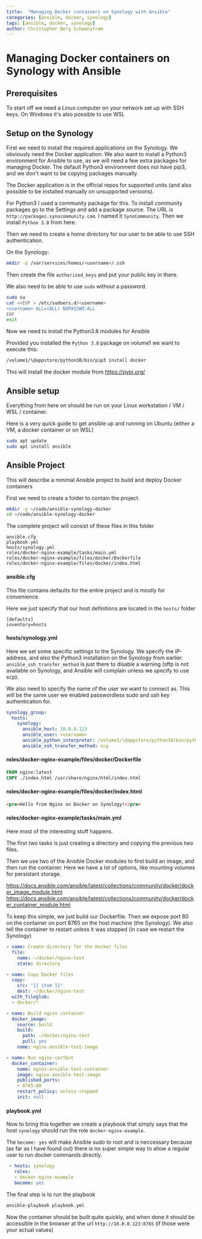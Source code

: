 ```yaml
---
title:  "Managing Docker containers on Synology with Ansible"
categories: [ansible, docker, synology]
tags: [ansible, docker, synology]
author: Christopher Berg Schwanstrøm
---
```


# Managing Docker containers on Synology with Ansible

## Prerequisites

To start off we need a Linux computer on your network set up with SSH keys. On Windows it's also possible to use WSL

## Setup on the Synology

First we need to install the required applications on the Synology. We obviously need the Docker application. We also want to install a Python3 environment for Ansible to use, as we will need a few extra packages for managing Docker. The default Python3 environment does not have pip3, and we don't want to be copying packages manually.

The Docker application is in the official repos for supported units (and also possible to be installed manually on unsupported versions).

For Python3 I used a community package for this. To install community packages go to the Settings and add a package source. The URL is `http://packages.synocommunity.com`. I named it `SynoCommunity`. Then we install `Python 3.8` from here.

Then we need to create a home directory for our user to be able to use SSH authentication.

On the Synology:
```bash
mkdir -p /var/services/homes/<username>/.ssh
```

Then create the file `authorized_keys` and put your public key in there.

We also need to be able to use `sudo` without a password.

```bash
sudo su
cat <<EOF > /etc/sudoers.d/<username>
<username> ALL=(ALL) NOPASSWD:ALL
EOF
exit
```

Now we need to install the Python3.8 modules for Ansible

Provided you installed the `Python 3.8` package on volume1 we want to execute this:

```bash
/volume1/\@appstore/python38/bin/pip3 install docker
```

This will install the docker module from https://pypi.org/

## Ansible setup

Everything from here on should be run on your Linux workstation / VM / WSL / container.

Here is a very quick guide to get ansible up and running on Ubuntu (either a VM, a docker container or on WSL)

```bash
sudo apt update
sudo apt install ansible
```

## Ansible Project

This will describe a minimal Ansible project to build and deploy Docker containers

First we need to create a folder to contain the project.

```bash
mkdir -p ~/code/ansible-synology-docker
cd ~/code/ansible-synology-docker
```

The complete project will consist of these files in this folder

```
ansible.cfg
playbook.yml
hosts/synology.yml
roles/docker-nginx-example/tasks/main.yml
roles/docker-nginx-example/files/docker/Dockerfile
roles/docker-nginx-example/files/docker/index.html
```

#### ansible.cfg
This file contains defaults for the entire project and is mostly for convenience.

Here we just specify that our host definitions are located in the `hosts/` folder

```
[defaults]
inventory=hosts
```

#### hosts/synology.yml

Here we set some specific settings to the Synology. We specify the IP-address, and also the Python3 installation on the Synology from earlier. `ansible_ssh_transfer_method` is just there to disable a warning (sftp is not available on Synology, and Ansible will complain unless we specify to use scp).

We also need to specify the name of the user we want to connect as. This will be the same user we enabled passwordless sudo and ssh key authentication for.

```yml
synology_group:
  hosts:
    synology:
      ansible_host: 10.0.0.123
      ansible_user: <username>
      ansible_python_interpreter: /volume1/\@appstore/python38/bin/python3
      ansible_ssh_transfer_method: scp
```

#### roles/docker-nginx-example/files/docker/Dockerfile
```Dockerfile
FROM nginx:latest
COPY ./index.html /usr/share/nginx/html/index.html
```
#### roles/docker-nginx-example/files/docker/index.html

```html
<pre>Hello from Nginx on Docker on Synology!</pre>
```

#### roles/docker-nginx-example/tasks/main.yml

Here most of the interesting stuff happens.

The first two tasks is just creating a directory and copying the previous two files.

Then we use two of the Ansible Docker modules to first build an image, and then run the container. Here we have a lot of options, like mounting volumes for persistant storage.

https://docs.ansible.com/ansible/latest/collections/community/docker/docker_image_module.html
https://docs.ansible.com/ansible/latest/collections/community/docker/docker_container_module.html

To keep this simple, we just build our Dockerfile. Then we expose port 80 on the container on port 8765 on the host machine (the Synology). We also tell the container to restart unless it was stopped (in case we restart the Synology)

```yml
- name: Create directory for the Docker files
  file:
    name: ~/docker/nginx-test
    state: directory

- name: Copy Docker files
  copy:
    src: "{{ item }}"
    dest: ~/docker/nginx-test
  with_fileglob:
  - docker/*

- name: Build nginx container
  docker_image:
    source: build
    build:
      path: ~/docker/nginx-test
      pull: yes
    name: nginx-ansible-test-image

- name: Run nginx-certbot
  docker_container:
    name: nginx-ansible-test-container
    image: nginx-ansible-test-image
    published_ports:
    - 8765:80
    restart_policy: unless-stopped
    init: null
```


#### playbook.yml

Now to bring this together we create a playbook that simply says that the host `synology` should run the role `docker-nginx-example`.

The `become: yes` will make Ansible sudo to root and is neccessary because (as far as I have found out) there is no super simple way to allow a regular user to run docker commands directly.

```yml
 - hosts: synology
   roles:
   - docker-nginx-example
   become: yes
```

The final step is to run the playbook

```bash
ansible-playbook playbook.yml
```

Now the container should be built quite quickly, and when done it should be accessible in the browser at the url `http://10.0.0.123:8765` (if those were your actual values)